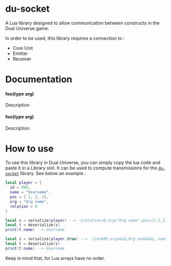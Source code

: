 <!-- Introduction -->
# du-socket
A Lua library designed to allow communication between constructs in the Dual Universe game.

In order to be used, this library requires a connection to :
 - Core Unit
 - Emitter
 - Receiver

<!--List of methods and explanation -->
# Documentation
#### foo(*type* arg)
Description

#### foo(*type* arg)
Description

<!-- How to use -->
# How to use
To use this library in Dual Universe, you can simply copy the lua code and paste it in a Library slot. It can be used to compute transmissions for the [`du-socket`](https://github.com/EliasVilld/du-socket) library. See below an example :
```lua
local player = {
  id = 999,
  name = "Username",
  pos = { 1, 2, 3},
  org = "Org name",
  relation = 0
}

local s = serialize(player) -->  {relation=0,org="Org name",pos={1,2,3},id=999,name="Username"}
local t = deserialize(s)
print(t.name) --> Username

local s = serialize(player,true) -->  {id=999,org=&dq;Org name&dq;,name=&dq;Username&dq;,relation=0,pos={1,2,3}}
local t = deserialize(s)
print(t.name) --> Username
```
Keep in mind that, for Lua arrays have no order. 
